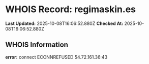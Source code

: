 # WHOIS Record: regimaskin.es

**Last Updated:** 2025-10-08T16:06:52.880Z
**Checked At:** 2025-10-08T16:06:52.880Z

## WHOIS Information

**error:** connect ECONNREFUSED 54.72.161.36:43

